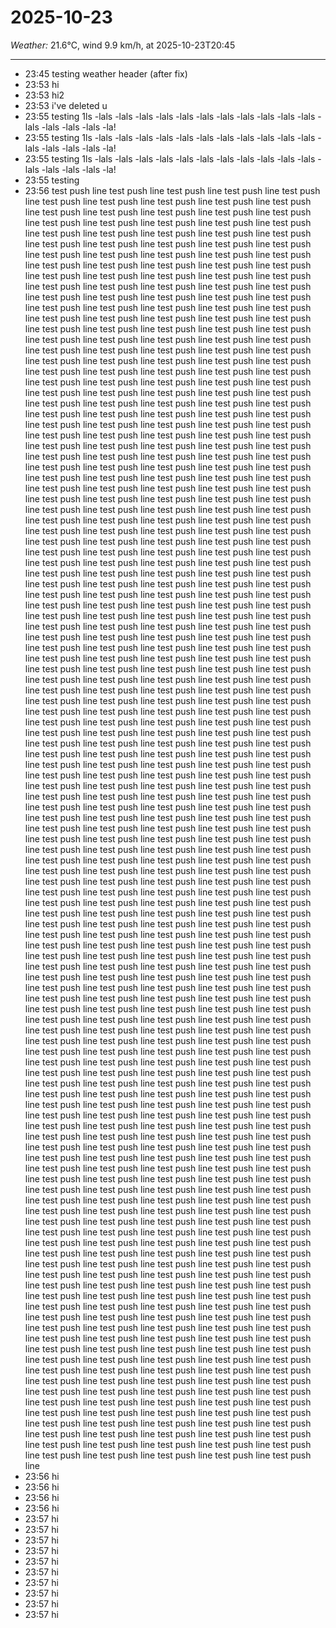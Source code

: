 # 2025-10-23
*Weather:* 21.6°C, wind 9.9 km/h, at 2025-10-23T20:45

---

- 23:45 testing weather header (after fix)
- 23:53 hi
- 23:53 hi2
- 23:53 i've deleted u
- 23:55 testing 1ls -lals -lals -lals -lals -lals -lals -lals -lals -lals -lals -lals -lals -lals -lals -lals -la!
- 23:55 testing 1ls -lals -lals -lals -lals -lals -lals -lals -lals -lals -lals -lals -lals -lals -lals -lals -la!
- 23:55 testing 1ls -lals -lals -lals -lals -lals -lals -lals -lals -lals -lals -lals -lals -lals -lals -lals -la!
- 23:55 testing
- 23:56 test push line  test push line  test push line  test push line  test push line  test push line  test push line  test push line  test push line  test push line  test push line  test push line  test push line  test push line  test push line  test push line  test push line  test push line  test push line  test push line  test push line  test push line  test push line  test push line  test push line  test push line  test push line  test push line  test push line  test push line  test push line  test push line  test push line  test push line  test push line  test push line  test push line  test push line  test push line  test push line  test push line  test push line  test push line  test push line  test push line  test push line  test push line  test push line  test push line  test push line  test push line  test push line  test push line  test push line  test push line  test push line  test push line  test push line  test push line  test push line  test push line  test push line  test push line  test push line  test push line  test push line  test push line  test push line  test push line  test push line  test push line  test push line  test push line  test push line  test push line  test push line  test push line  test push line  test push line  test push line  test push line  test push line  test push line  test push line  test push line  test push line  test push line  test push line  test push line  test push line  test push line  test push line  test push line  test push line  test push line  test push line  test push line  test push line  test push line  test push line  test push line  test push line  test push line  test push line  test push line  test push line  test push line  test push line  test push line  test push line  test push line  test push line  test push line  test push line  test push line  test push line  test push line  test push line  test push line  test push line  test push line  test push line  test push line  test push line  test push line  test push line  test push line  test push line  test push line  test push line  test push line  test push line  test push line  test push line  test push line  test push line  test push line  test push line  test push line  test push line  test push line  test push line  test push line  test push line  test push line  test push line  test push line  test push line  test push line  test push line  test push line  test push line  test push line  test push line  test push line  test push line  test push line  test push line  test push line  test push line  test push line  test push line  test push line  test push line  test push line  test push line  test push line  test push line  test push line  test push line  test push line  test push line  test push line  test push line  test push line  test push line  test push line  test push line  test push line  test push line  test push line  test push line  test push line  test push line  test push line  test push line  test push line  test push line  test push line  test push line  test push line  test push line  test push line  test push line  test push line  test push line  test push line  test push line  test push line  test push line  test push line  test push line  test push line  test push line  test push line  test push line  test push line  test push line  test push line  test push line  test push line  test push line  test push line  test push line  test push line  test push line  test push line  test push line  test push line  test push line  test push line  test push line  test push line  test push line  test push line  test push line  test push line  test push line  test push line  test push line  test push line  test push line  test push line  test push line  test push line  test push line  test push line  test push line  test push line  test push line  test push line  test push line  test push line  test push line  test push line  test push line  test push line  test push line  test push line  test push line  test push line  test push line  test push line  test push line  test push line  test push line  test push line  test push line  test push line  test push line  test push line  test push line  test push line  test push line  test push line  test push line  test push line  test push line  test push line  test push line  test push line  test push line  test push line  test push line  test push line  test push line  test push line  test push line  test push line  test push line  test push line  test push line  test push line  test push line  test push line  test push line  test push line  test push line  test push line  test push line  test push line  test push line  test push line  test push line  test push line  test push line  test push line  test push line  test push line  test push line  test push line  test push line  test push line  test push line  test push line  test push line  test push line  test push line  test push line  test push line  test push line  test push line  test push line  test push line  test push line  test push line  test push line  test push line  test push line  test push line  test push line  test push line  test push line  test push line  test push line  test push line  test push line  test push line  test push line  test push line  test push line  test push line  test push line  test push line  test push line  test push line  test push line  test push line  test push line  test push line  test push line  test push line  test push line  test push line  test push line  test push line  test push line  test push line  test push line  test push line  test push line  test push line  test push line  test push line  test push line  test push line  test push line  test push line  test push line  test push line  test push line  test push line  test push line  test push line  test push line  test push line  test push line  test push line  test push line  test push line  test push line  test push line  test push line  test push line  test push line  test push line  test push line  test push line  test push line  test push line  test push line  test push line  test push line  test push line  test push line  test push line  test push line  test push line  test push line  test push line  test push line  test push line  test push line  test push line  test push line  test push line  test push line  test push line  test push line  test push line  test push line  test push line  test push line  test push line  test push line  test push line  test push line  test push line  test push line  test push line  test push line  test push line  test push line  test push line  test push line  test push line  test push line  test push line  test push line  test push line  test push line  test push line  test push line  test push line  test push line  test push line  test push line  test push line  test push line  test push line  test push line  test push line  test push line  test push line  test push line  test push line  test push line  test push line  test push line  test push line  test push line  test push line  test push line  test push line  test push line  test push line  test push line  test push line  test push line  test push line  test push line  test push line  test push line  test push line  test push line  test push line  test push line  test push line  test push line  test push line  test push line  test push line  test push line  test push line  test push line  test push line  test push line  test push line  test push line  test push line  test push line  test push line  test push line  test push line  test push line  test push line  test push line  test push line  test push line  test push line  test push line  test push line  test push line  test push line  test push line  test push line  test push line  test push line  test push line  test push line  test push line  test push line  test push line  test push line  test push line  test push line  test push line  test push line  test push line  test push line  test push line  test push line  test push line  test push line  test push line  test push line  test push line  test push line  test push line  test push line  test push line  test push line  test push line  test push line  test push line  test push line  test push line  test push line  test push line  test push line  test push line  test push line  test push line  test push line  test push line  test push line  test push line  test push line  test push line  test push line  test push line  test push line  test push line  test push line  test push line  test push line  test push line  test push line  test push line  test push line  test push line  test push line  test push line  test push line  test push line  test push line  test push line  test push line  test push line  test push line  test push line  test push line  test push line  test push line  test push line  test push line  test push line  test push line  test push line  test push line  test push line  test push line  test push line  test push line  test push line  test push line  test push line  test push line  test push line  test push line  test push line  test push line  test push line  test push line  test push line  test push line  test push line  test push line  test push line  test push line  test push line  test push line  test push line  test push line  test push line  test push line  test push line  test push line  test push line  test push line  test push line  test push line  test push line  test push line  test push line  test push line  test push line  test push line  test push line  test push line
- 23:56 hi
- 23:56 hi
- 23:56 hi
- 23:56 hi
- 23:57 hi
- 23:57 hi
- 23:57 hi
- 23:57 hi
- 23:57 hi
- 23:57 hi
- 23:57 hi
- 23:57 hi
- 23:57 hi
- 23:57 hi
